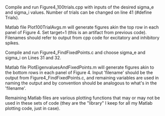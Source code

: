 Compile and run Figure4_100trials.cpp with inputs of the desired sigma_e and sigma_i values. Number of trials can be changed on line 41 (#define Trials).

Matlab file Plot100TrialAvgs.m will generate figures akin the top row in each panel of Figure 4. Set target=1 (this is an artifact from previous code). Filenames should refer to output from cpp code for excitatory and inhibitory spikes.

Compile and run Figure4_FindFixedPoints.c and choose sigma_e and sigma_i on Lines 31 and 32.

Matlab file PlotEigenvaluesAndFixedPoints.m will generate figures akin to the bottom rows in each panel of Figure 4. Input 'filename' should be the output from Figure4_FindFixedPoints.c, and remaining variables are used in naming the output and by convention should be analogous to what's in the 'filename'.

Remaining Matlab files are various plotting functions that may or may not be used in these sets of code (they are the "library" I keep for all my Matlab plotting code, just in case).

